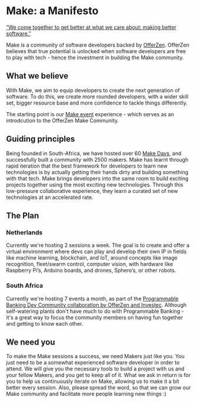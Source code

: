 # Make: a Manifesto
[“We come together to get better at what we care about: making better software.”](https://www.ted.com/talks/eduardo_briceno_how_to_get_better_at_the_things_you_care_about/footnotes?referrer=playlist-the_most_actionable_ted_talks)

Make is a community of software developers backed by [OfferZen](https://www.offerzen.com/nl). OfferZen believes that true potential is unlocked when software developers are free to play with tech - hence the investment in building the Make community.

## What we believe
With Make, we aim to equip developers to create the next generation of software. To do this, we create more rounded developers, with a wider skill set, bigger resource base and more confidence to tackle things differently.

The starting point is our [Make event](https://github.com/OfferZen-Make/plant_tech_ams/blob/master/README.md#the-purpose-of-make) experience - which serves as an introdcution to the OfferZen Make Community.

## Guiding principles
Being founded in South-Africa, we have hosted over 60 [Make Days](https://makedays.offerzen.com/), and successfully built a community with 2500 makers. Make has learnt through rapid iteration that the best framework for developers to learn new technologies is by actually getting their hands dirty and building something with that tech. Make brings developers into the same room to build exciting projects together using the most exciting new technologies. Through this low-pressure collaborative experience, they learn a curated set of new technologies at an accelerated rate.

## The Plan

### Netherlands
Currently we're hosting 2 sessions a week. The goal is to create and offer a virtual environment where devs can play and develop their own IP in fields like machine learning, blockchain, and IoT, around concepts like image recognition, fleet/swarm control, computer vision, with hardware like Raspberry Pi’s, Arduino boards, and drones, Sphero’s, or other robots. 

### South Africa

Currently we're hosting 7 events a month, as part of the  [Programmable Banking Dev Community collaboration by OfferZen and Investec](https://www.youtube.com/watch?v=PcU0aT5ckDM&ab_channel=OfferZen). Although self-watering plants don't have much to do with Programmable Banking - it's a great way to focus the community members on having fun together and getting to know each other.

## We need you
To make the Make sessions a success, we need Makers just like you. You just need to be a somewhat experienced software developer in order to attend. We will give you the necessary tools to build a project with us and your fellow Makers, and you get to keep all of it. What we ask in return is for you to help us continuously iterate on Make, allowing us to make it a bit better every session. Also, please spread the word, so that we can grow our Make community and facilitate more people learning new things :)

